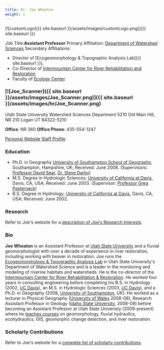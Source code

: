 ```yaml
---
title: Dr. Joe Wheaton
weight: 1
---
```


[![customLogo]({{ site.baseurl }}/assets/images/customLogo.png)]({{ site.baseurl }})

Job Title:**Assistant Professor**
Primary Affiliation: [Department of Watershed Sciences](http://www.cnr.usu.edu/wats)
Secondary Affiliations: 

- Director of [Ecogeomorphology & Topographic Analysis Lab]({{ site.baseurl }}), 
- Co-Director of [Intermountain Center for River Rehabilitation and Restoration](http://www.cnr.usu.edu/icrrr/)
- Faculty of [Ecology Center](http://www.usu.edu/ecology/)









### [![Joe_Scanner]({{ site.baseurl }}/assets/images/Joe_Scanner.png)]({{ site.baseurl }}/assets/images/hr/Joe_Scanner.png)

Utah State University
Watershed Sciences Department
5210 Old Main Hill, NR 210
Logan UT 84322-5210

**Office**:  NR 360
**Office Phone**: 435-554-1247

[Personal Website](http://joewheaton.org/)
[Staff Profile](http://www.cnr.usu.edu/wats/htm/directory-plugin/memberID=2549)



### Education

- Ph.D. in Geography [University of Southampton School of Geography](http://www.southampton.ac.uk/geography/index.page), Southampton, Hampshire, UK; Received: June 2008. (Supervisors: [Professor David Sear](http://www.southampton.ac.uk/geography/about/staff/ds5.page), [Dr. Steve Darby](http://www.southampton.ac.uk/geography/about/staff/sed.page))
- M.S. Degree in Hydrologic Sciences; [University of California at Davis](http://lawr.ucdavis.edu/student-scene/grad-programs/hydrologic-sciences), Davis, CA, USA; Received: June 2003. (Supervisor: [Professor Greg Pasternack](http://pasternack.ucdavis.edu/))
- B.S. Degree in Hydrology; [University of California at Davis](http://lawr.ucdavis.edu/hyd/index.htm), Davis, CA, USA; Received: June 2002.

### Research

Refer to Joe's website for a [description of Joe's Research Interests](http://www.joewheaton.org/Home/research).

### Bio

**Joe Wheaton** is an Assistant Professor at [Utah State University](http://cnr.usu.edu/wats) and a fluvial geomorphologist with over a decade of experience in river restoration, including working with beaver in restoration. Joe runs the [Ecogeomorphology & Topographic Analysis Lab](http://etal.joewheaton.org/) in Utah State University's Department of Watershed Science and is a leader in the monitoring and modeling of riverine habitats and watersheds. He is the co-director of the [Intermountain Center for River Rehabilitation & Restoration](http://cnr.usu.edu/icrrr/). He worked four years in consulting engineering before completing his B.S. in Hydrology (2002, [UC Davis](http://lawr.ucdavis.edu/)), an M.S. in Hydrologic Sciences (2003, [UC Davis](http://lawr.ucdavis.edu/)), and a Ph.D. in Geography (2008, [University of Southampton](http://www.southampton.ac.uk/geography/), UK). He worked as a lecturer in Physical Geography ([University of Wales](http://www.aber.ac.uk/en/iges/) 2006-08), Research Assistant Professor in Geology ([Idaho State University](http://geology.isu.edu/), 2008-09) before becoming an Assistant Professor at Utah State Univeristy (2009-present) where he [teaches courses](http://www.joewheaton.org/Home/students-teaching/courses) on  geomorphology, fluvial hydraulics, ecohydraulics, GIS, geomorphic change detection, and river restoration. 

### Scholarly Contributions

Refer to Joe's website for a [complete list of scholarly contributions](http://www.joewheaton.org/Home/research/publications). 